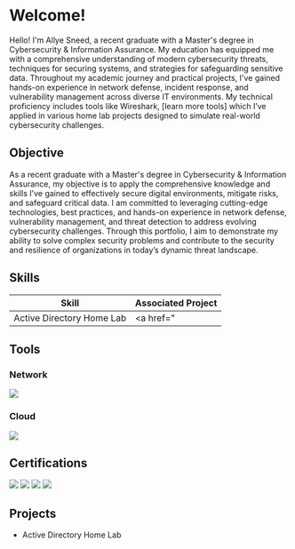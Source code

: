 # Welcome!

Hello! I'm Allye Sneed, a recent graduate with a Master's degree in Cybersecurity & Information Assurance. My education has equipped me with a comprehensive understanding of modern cybersecurity threats, techniques for securing systems, and strategies for safeguarding sensitive data. Throughout my academic journey and practical projects, I've gained hands-on experience in network defense, incident response, and vulnerability management across diverse IT environments. My technical proficiency includes tools like Wireshark, [learn more tools] which I’ve applied in various home lab projects designed to simulate real-world cybersecurity challenges.

## Objective
As a recent graduate with a Master's degree in Cybersecurity & Information Assurance, my objective is to apply the comprehensive knowledge and skills I’ve gained to effectively secure digital environments, mitigate risks, and safeguard critical data. I am committed to leveraging cutting-edge technologies, best practices, and hands-on experience in network defense, vulnerability management, and threat detection to address evolving cybersecurity challenges. Through this portfolio, I aim to demonstrate my ability to solve complex security problems and contribute to the security and resilience of organizations in today’s dynamic threat landscape.

## Skills


| Skill                                         | Associated Project         |
|-----------------------------------------------|----------------------------|
| Active Directory Home Lab         | <a href="</a>|


## Tools
### Network 
 <div>
    <img src="https://img.shields.io/badge/-Wireshark-1679A7?&style=for-the-badge&logo=Wireshark&logoColor=white" />
 </div>

 ### Cloud
  <div>
    <img src="https://img.shields.io/badge/-Microsoft_Azure-0078D4?&style=for-the-badge&logo=Microsoft_Azure&logoColor=white" />

  </div>

## Certifications
<div>
   <img src="https://img.shields.io/badge/-Microsoft_Azure_Fundamentals-0078D4?&style=for-the-badge&logo=Microsoft_Azure&logoColor=white" />
  <img src="https://img.shields.io/badge/-ISC2_Certified_in_Cybersecurity-0062FF?&style=for-the-badge&logo=ISC2&logoColor=white" />
<img src="https://img.shields.io/badge/-CySA%2B-FF0000?&style=for-the-badge&logo=CompTIA&logoColor=white" />
 <img src="https://img.shields.io/badge/-Pentest%2B-4D4D4D?&style=for-the-badge&logo=CompTIA&logoColor=white" />
</div>

## Projects
- Active Directory Home Lab



